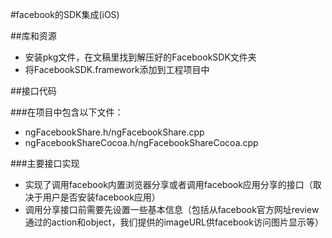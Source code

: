 #facebook的SDK集成(iOS)

##库和资源

* 安装pkg文件，在文稿里找到解压好的FacebookSDK文件夹
* 将FacebookSDK.framework添加到工程项目中

##接口代码

###在项目中包含以下文件：

* ngFacebookShare.h/ngFacebookShare.cpp
* ngFacebookShareCocoa.h/ngFacebookShareCocoa.cpp

###主要接口实现

* 实现了调用facebook内置浏览器分享或者调用facebook应用分享的接口（取决于用户是否安装facebook应用）
* 调用分享接口前需要先设置一些基本信息（包括从facebook官方网址review通过的action和object，我们提供的imageURL供facebook访问图片显示等）
